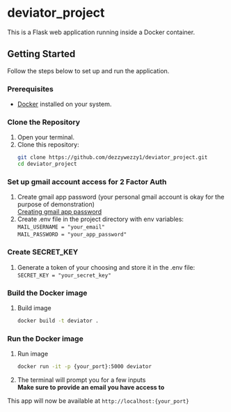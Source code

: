 # deviator_project

This is a Flask web application running inside a Docker container.

## Getting Started

Follow the steps below to set up and run the application.

### Prerequisites

- [Docker](https://www.docker.com/) installed on your system.

### Clone the Repository

1. Open your terminal.
2. Clone this repository:
   ```bash
   git clone https://github.com/dezzywezzy1/deviator_project.git
   cd deviator_project

### Set up gmail account access for 2 Factor Auth
1. Create gmail app password (your personal gmail account is okay for the purpose of demonstration) \
    [Creating gmail app password](https://support.google.com/mail/answer/185833?hl=en)
2. Create .env file in the project directory with env variables: \
    `MAIL_USERNAME = "your_email"`\
    `MAIL_PASSWORD = "your_app_password"`
### Create SECRET_KEY
1. Generate a token of your choosing and store it in the .env file: \
   `SECRET_KEY = "your_secret_key"`

### Build the Docker image
1. Build image
    ```bash
    docker build -t deviator .

### Run the Docker image
1. Run image
    ```bash
    docker run -it -p {your_port}:5000 deviator
2. The terminal will prompt you for a few inputs \
    **Make sure to provide an email you have access to**

This app will now be available at `http://localhost:{your_port}`
